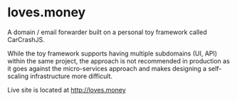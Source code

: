 # loves.money #

A domain / email forwarder built on a personal toy framework called CarCrashJS.

While the toy framework supports having multiple subdomains (UI, API) within the same project,
the approach is not recommended in production as it goes against the micro-services approach and
makes designing a self-scaling infrastructure more difficult.

Live site is located at http://loves.money